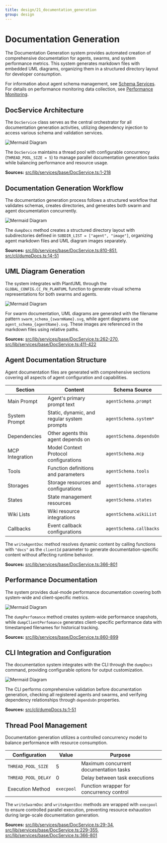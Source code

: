```yaml
---
title: design/21_documentation_generation
group: design
---
```


# Documentation Generation

The Documentation Generation system provides automated creation of comprehensive documentation for agents, swarms, and system performance metrics. This system generates markdown files with embedded UML diagrams, organizing them in a structured directory layout for developer consumption.

For information about agent schema management, see [Schema Services](#3.2). For details on performance monitoring data collection, see [Performance Monitoring](#4.2).

## DocService Architecture

The `DocService` class serves as the central orchestrator for all documentation generation activities, utilizing dependency injection to access various schema and validation services.

![Mermaid Diagram](./diagrams\21_Documentation_Generation_0.svg)

The `DocService` maintains a thread pool with configurable concurrency (`THREAD_POOL_SIZE = 5`) to manage parallel documentation generation tasks while balancing performance and resource usage.

**Sources:** [src/lib/services/base/DocService.ts:1-218]()

## Documentation Generation Workflow

The documentation generation process follows a structured workflow that validates schemas, creates directories, and generates both swarm and agent documentation concurrently.

![Mermaid Diagram](./diagrams\21_Documentation_Generation_1.svg)

The `dumpDocs` method creates a structured directory layout with subdirectories defined in `SUBDIR_LIST = ["agent", "image"]`, organizing agent markdown files and UML diagram images separately.

**Sources:** [src/lib/services/base/DocService.ts:810-851](), [src/cli/dumpDocs.ts:14-51]()

## UML Diagram Generation

The system integrates with PlantUML through the `GLOBAL_CONFIG.CC_FN_PLANTUML` function to generate visual schema representations for both swarms and agents.

![Mermaid Diagram](./diagrams\21_Documentation_Generation_2.svg)

For swarm documentation, UML diagrams are generated with the filename pattern `swarm_schema_{swarmName}.svg`, while agent diagrams use `agent_schema_{agentName}.svg`. These images are referenced in the markdown files using relative paths.

**Sources:** [src/lib/services/base/DocService.ts:262-270](), [src/lib/services/base/DocService.ts:411-422]()

## Agent Documentation Structure

Agent documentation files are generated with comprehensive sections covering all aspects of agent configuration and capabilities.

| Section | Content | Schema Source |
|---------|---------|---------------|
| Main Prompt | Agent's primary prompt text | `agentSchema.prompt` |
| System Prompt | Static, dynamic, and regular system prompts | `agentSchema.system*` |
| Dependencies | Other agents this agent depends on | `agentSchema.dependsOn` |
| MCP Integration | Model Context Protocol configurations | `agentSchema.mcp` |
| Tools | Function definitions and parameters | `agentSchema.tools` |
| Storages | Storage resources and configurations | `agentSchema.storages` |
| States | State management resources | `agentSchema.states` |
| Wiki Lists | Wiki resource integrations | `agentSchema.wikiList` |
| Callbacks | Event callback configurations | `agentSchema.callbacks` |

The `writeAgentDoc` method resolves dynamic content by calling functions with `"docs"` as the `clientId` parameter to generate documentation-specific content without affecting runtime behavior.

**Sources:** [src/lib/services/base/DocService.ts:366-801]()

## Performance Documentation

The system provides dual-mode performance documentation covering both system-wide and client-specific metrics.

![Mermaid Diagram](./diagrams\21_Documentation_Generation_3.svg)

The `dumpPerfomance` method creates system-wide performance snapshots, while `dumpClientPerfomance` generates client-specific performance data with timestamped filenames for historical tracking.

**Sources:** [src/lib/services/base/DocService.ts:860-899]()

## CLI Integration and Configuration

The documentation system integrates with the CLI through the `dumpDocs` command, providing configurable options for output customization.

![Mermaid Diagram](./diagrams\21_Documentation_Generation_4.svg)

The CLI performs comprehensive validation before documentation generation, checking all registered agents and swarms, and verifying dependency relationships through `dependsOn` properties.

**Sources:** [src/cli/dumpDocs.ts:1-51]()

## Thread Pool Management

Documentation generation utilizes a controlled concurrency model to balance performance with resource consumption.

| Configuration | Value | Purpose |
|---------------|-------|---------|
| `THREAD_POOL_SIZE` | 5 | Maximum concurrent documentation tasks |
| `THREAD_POOL_DELAY` | 0 | Delay between task executions |
| Execution Method | `execpool` | Function wrapper for concurrency control |

The `writeSwarmDoc` and `writeAgentDoc` methods are wrapped with `execpool` to ensure controlled parallel execution, preventing resource exhaustion during large-scale documentation generation.

**Sources:** [src/lib/services/base/DocService.ts:29-34](), [src/lib/services/base/DocService.ts:229-355](), [src/lib/services/base/DocService.ts:366-801]()
